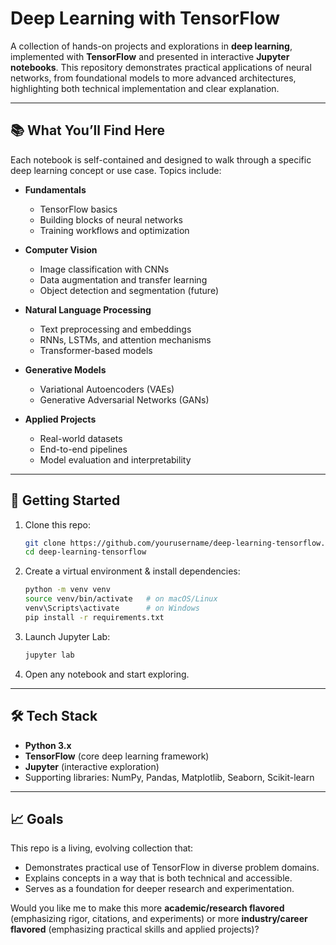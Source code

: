 # Deep Learning with TensorFlow

A collection of hands-on projects and explorations in **deep learning**, implemented with **TensorFlow** and presented in interactive **Jupyter notebooks**.
This repository demonstrates practical applications of neural networks, from foundational models to more advanced architectures, highlighting both technical implementation and clear explanation.

---

## 📚 What You’ll Find Here

Each notebook is self-contained and designed to walk through a specific deep learning concept or use case. Topics include:

* **Fundamentals**

  * TensorFlow basics
  * Building blocks of neural networks
  * Training workflows and optimization

* **Computer Vision**

  * Image classification with CNNs
  * Data augmentation and transfer learning
  * Object detection and segmentation (future)

* **Natural Language Processing**

  * Text preprocessing and embeddings
  * RNNs, LSTMs, and attention mechanisms
  * Transformer-based models

* **Generative Models**

  * Variational Autoencoders (VAEs)
  * Generative Adversarial Networks (GANs)

* **Applied Projects**

  * Real-world datasets
  * End-to-end pipelines
  * Model evaluation and interpretability

---

## 🚀 Getting Started

1. Clone this repo:

   ```bash
   git clone https://github.com/yourusername/deep-learning-tensorflow.git
   cd deep-learning-tensorflow
   ```

2. Create a virtual environment & install dependencies:

   ```bash
   python -m venv venv
   source venv/bin/activate   # on macOS/Linux
   venv\Scripts\activate      # on Windows
   pip install -r requirements.txt
   ```

3. Launch Jupyter Lab:

   ```bash
   jupyter lab
   ```

4. Open any notebook and start exploring.

---

## 🛠️ Tech Stack

* **Python 3.x**
* **TensorFlow** (core deep learning framework)
* **Jupyter** (interactive exploration)
* Supporting libraries: NumPy, Pandas, Matplotlib, Seaborn, Scikit-learn

---

## 📈 Goals

This repo is a living, evolving collection that:

* Demonstrates practical use of TensorFlow in diverse problem domains.
* Explains concepts in a way that is both technical and accessible.
* Serves as a foundation for deeper research and experimentation.



Would you like me to make this more **academic/research flavored** (emphasizing rigor, citations, and experiments) or more **industry/career flavored** (emphasizing practical skills and applied projects)?
